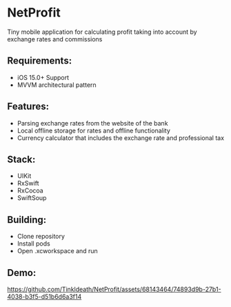 # NetProfit
Tiny mobile application for calculating profit taking into account by exchange rates and commissions

## Requirements:
* iOS 15.0+ Support
* MVVM architectural pattern

## Features:
* Parsing exchange rates from the website of the bank
* Local offline storage for rates and offline functionality
* Сurrency calculator that includes the exchange rate and professional tax

## Stack:
* UIKit
* RxSwift
* RxCocoa
* SwiftSoup

## Building:
* Clone repository
* Install pods
* Open .xcworkspace and run

## Demo:


https://github.com/Tinkldeath/NetProfit/assets/68143464/74893d9b-27b1-4038-b3f5-d51b6d6a3f14

